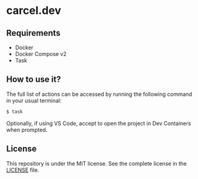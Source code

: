 # carcel.dev

## Requirements

- Docker
- Docker Compose v2
- Task

## How to use it?

The full list of actions can be accessed by running the following command in your usual terminal:

```bash
$ task
```

Optionally, if using VS Code, accept to open the project in Dev Containers when prompted.

## License

This repository is under the MIT license. See the complete license in the [LICENSE](LICENSE) file.
